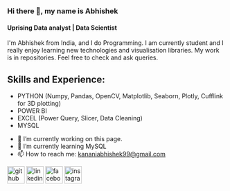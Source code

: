 ### Hi there 👋, my name is Abhishek
#### Uprising Data analyst | Data Scientist
I'm Abhishek from India, and I do Programming. I am currently student and I really enjoy learning new technologies and visualisation libraries. My work is in repositories.  Feel free to check and ask queries.

## Skills and Experience:
* PYTHON (Numpy, Pandas, OpenCV, Matplotlib, Seaborn, Plotly, Cufflink for 3D plotting)
* POWER BI
* EXCEL (Power Query, Slicer, Data Cleaning)
* MYSQL

- 🔭 I’m currently working on this page. 
- 🌱 I’m currently learning MySQL 
- 📫 How to reach me: kananiabhishek99@gmail.com 


[<img src='https://cdn.jsdelivr.net/npm/simple-icons@3.0.1/icons/github.svg' alt='github' height='40'>](https://github.com/isabhiii)  [<img src='https://cdn.jsdelivr.net/npm/simple-icons@3.0.1/icons/linkedin.svg' alt='linkedin' height='40'>](https://www.linkedin.com/in/abhishek-kanani-0a6133117/)  [<img src='https://cdn.jsdelivr.net/npm/simple-icons@3.0.1/icons/facebook.svg' alt='facebook' height='40'>](https://www.facebook.com/profile.php?id=100009477211592)  [<img src='https://cdn.jsdelivr.net/npm/simple-icons@3.0.1/icons/instagram.svg' alt='instagram' height='40'>](https://www.instagram.com/isabhiii/)  
